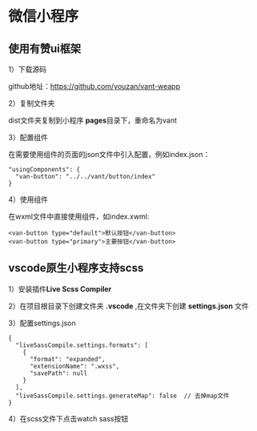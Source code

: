 # 微信小程序

## 使用有赞ui框架

1）下载源码

github地址：https://github.com/youzan/vant-weapp

2）复制文件夹

dist文件夹复制到小程序 **pages**目录下，重命名为vant

3）配置组件

在需要使用组件的页面的json文件中引入配置，例如index.json：

```
"usingComponents": {
  "van-button": "../../vant/button/index"
}
```

4）使用组件

在wxml文件中直接使用组件，如index.xwml:

```
<van-button type="default">默认按钮</van-button>
<van-button type="primary">主要按钮</van-button>
```

## vscode原生小程序支持scss

1）安装插件**Live Scss Compiler**

2）在项目根目录下创建文件夹 **.vscode** ,在文件夹下创建 **settings.json** 文件

3）配置settings.json

```
{
  "liveSassCompile.settings.formats": [
    {
      "format": "expanded",
      "extensionName": ".wxss",
      "savePath": null
    }
  ],
  "liveSassCompile.settings.generateMap": false  // 去掉map文件
}
```

4）在scss文件下点击watch sass按钮
